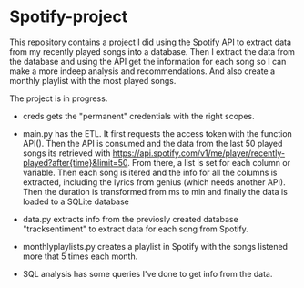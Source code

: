 # Spotify-project
This repository contains a project I did using the Spotify API to extract data from my recently played songs into a database. Then I extract the data from the database and using the API get the information for each song so I can make a more indeep analysis and recommendations. And also create a monthly playlist with the most played songs.

The project is in progress.

* creds gets the "permanent" credentials with the right scopes.
  
* main.py has the ETL. It first requests the access token with the function API(). Then the API is consumed and the data from the last 50 played songs its retrieved with https://api.spotify.com/v1/me/player/recently-played?after{time}&limit=50. From there, a list is set for each column or variable. Then each song is itered and the info for all the columns is extracted, including the lyrics from genius (which needs another API). Then the duration is transformed from ms to min and finally the data is loaded to a SQLite database

* data.py extracts info from the previosly created database "tracksentiment" to extract data for each song from Spotify.

* monthlyplaylists.py creates a playlist in Spotify with the songs listened more that 5 times each month.

* SQL analysis has some queries I've done to get info from the data.
